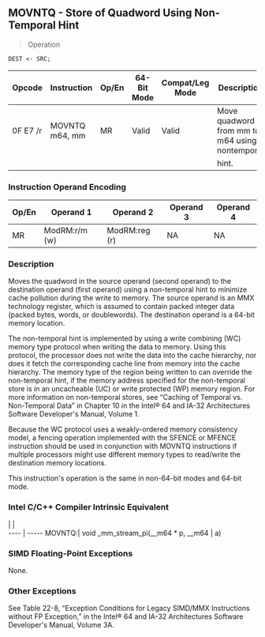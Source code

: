 ## MOVNTQ - Store of Quadword Using Non-Temporal Hint

> Operation

``` slim
DEST <- SRC;

```

 Opcode  | Instruction   | Op/En| 64-Bit Mode| Compat/Leg Mode| Description                                   
 ---  | --- | --- | --- | --- | ---
 0F E7 /r| MOVNTQ m64, mm| MR   | Valid      | Valid          | Move quadword from mm to m64 using nontemporal
         |               |      |            |                | hint.                                         

### Instruction Operand Encoding
 Op/En| Operand 1    | Operand 2    | Operand 3| Operand 4
 ---  | --- | --- | --- | ---
 MR   | ModRM:r/m (w)| ModRM:reg (r)| NA       | NA       

### Description
Moves the quadword in the source operand (second operand) to the destination
operand (first operand) using a non-temporal hint to minimize cache pollution
during the write to memory. The source operand is an MMX technology register,
which is assumed to contain packed integer data (packed bytes, words, or doublewords).
The destination operand is a 64-bit memory location.

The non-temporal hint is implemented by using a write combining (WC) memory
type protocol when writing the data to memory. Using this protocol, the processor
does not write the data into the cache hierarchy, nor does it fetch the corresponding
cache line from memory into the cache hierarchy. The memory type of the region
being written to can override the non-temporal hint, if the memory address specified
for the non-temporal store is in an uncacheable (UC) or write protected (WP)
memory region. For more information on non-temporal stores, see “Caching of
Temporal vs. Non-Temporal Data” in Chapter 10 in the Intel® 64 and IA-32 Architectures
Software Developer's Manual, Volume 1.

Because the WC protocol uses a weakly-ordered memory consistency model, a fencing
operation implemented with the SFENCE or MFENCE instruction should be used in
conjunction with MOVNTQ instructions if multiple processors might use different
memory types to read/write the destination memory locations.

This instruction's operation is the same in non-64-bit modes and 64-bit mode.



### Intel C/C++ Compiler Intrinsic Equivalent
   | |  
---- | -----
 MOVNTQ:| void _mm_stream_pi(__m64 \* p, __m64
        | a)                                 

### SIMD Floating-Point Exceptions
None.


### Other Exceptions
See Table 22-8, “Exception Conditions for Legacy SIMD/MMX Instructions without
FP Exception,” in the Intel® 64 and IA-32 Architectures Software Developer's
Manual, Volume 3A.
